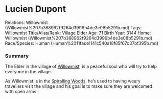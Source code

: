# Lucien Dupont

Relations: Willowmist (Willowmist%207b368962f9264d3996b4de3e08b5291b.md) 
Tags: Willowmist
Title/Alias/Rank: Village Elder
Age: 71
Birth Year: 3144
Home: Willowmist (Willowmist%207b368962f9264d3996b4de3e08b5291b.md) 
Race/Species: Human (Human%2011face1141c540a18f85f67c37bf395b.md)

### Summary

The Elder in the village of [Willowmist](Willowmist%207b368962f9264d3996b4de3e08b5291b.md), is a peaceful soul who will try to help everyone in the village.

As Willowmist is in the [Spiralling Woods](Spiralling%20Woods%209f481c5faaea443ba90dccd57ff40a50.md), he’s used to having weary travellers visit the village and his goal is to make sure they are welcomed with open arms.